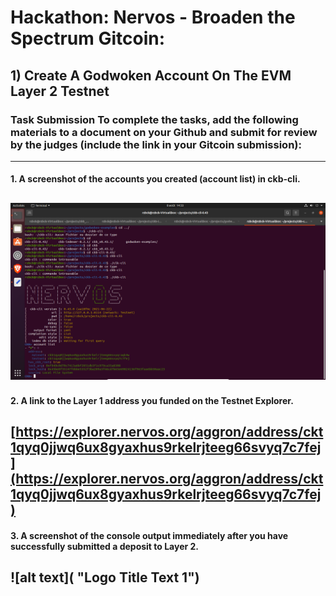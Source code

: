 # Hackathon: Nervos - Broaden the Spectrum Gitcoin: 

## 1) Create A Godwoken Account On The EVM Layer 2 Testnet

### Task Submission To complete the tasks, add the following materials to a document on your Github and submit for review by the judges (include the link in your Gitcoin submission):
----------------
#### 1. A screenshot of the accounts you created (account list) in ckb-cli. 
![alt text](https://github.com/Rzbck/Rzbck-Nervos/blob/main/Hackathon:%20Nervos%20-%20Broaden%20the%20Spectrum%20Gitcoin:%20-1-%20Create%20A%20Godwoken%20Account%20On%20The%20EVM%20Layer%202%20Testnet/img/A%20screenshot%20of%20the%20accounts%20you%20created%20(account%20list)%20in%20ckb-cli..PNG "Logo Title Text 1")
----------------
#### 2. A link to the Layer 1 address you funded on the Testnet Explorer. 
[https://explorer.nervos.org/aggron/address/ckt1qyq0jjwq6ux8gyaxhus9rkelrjteeg66svyq7c7fej](https://explorer.nervos.org/aggron/address/ckt1qyq0jjwq6ux8gyaxhus9rkelrjteeg66svyq7c7fej)
----------------
#### 3. A screenshot of the console output immediately after you have successfully submitted a deposit to Layer 2.
![alt text]( "Logo Title Text 1")
----------------
